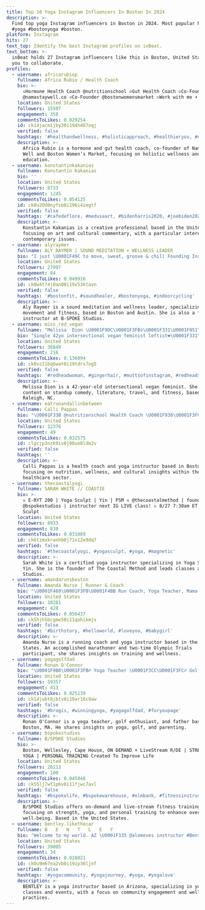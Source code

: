 ```yaml
---
title: Top 10 Yoga Instagram Influencers In Boston In 2024
description: >-
  Find top yoga Instagram influencers in Boston in 2024. Most popular hashtags:
  #yoga #bostonyoga #boston.
platform: Instagram
hits: 27
text_top: Identify the best Instagram profiles on inBeat.
text_bottom: >-
  inBeat holds 27 Instagram influencers like this in Boston, United States for
  you to collaborate.
profiles:
  - username: africarubiop
    fullname: Africa Rubio / Health Coach
    bio: >-
      ▫️Hormone Health Coach @nutritionschool ▫️Gut Health Coach ▫️Co-Founder
      @namastaywell.co ▫️Co-Founder @bostonwomensmarket ▫️Work with me ⬇️
    location: United States
    followers: 15507
    engagement: 358
    commentsToLikes: 0.029254
    id: ck14jacm1jby30i194h487oqj
    verified: false
    hashtags: '#healthandwellness, #holisticapproach, #healthieryou, #namastaywell'
    description: >-
      Africa Rubio is a hormone and gut health coach, co-founder of Namastay
      Well and Boston Women’s Market, focusing on holistic wellness and health
      education.
  - username: konstantinkakanias
    fullname: Konstantin Kakanias
    bio: ''
    location: United States
    followers: 8733
    engagement: 1245
    commentsToLikes: 0.054125
    id: ck0u20d0nyfsb0i196i4zegtf
    verified: false
    hashtags: '#cafedeflore, #medusaart, #bidenharris2020, #joebiden2020'
    description: >-
      Konstantin Kakanias is a creative professional based in the United States,
      focusing on art and cultural commentary, with a particular interest in
      contemporary issues.
  - username: alyraymer
    fullname: ALY RAYMER | SOUND MEDITATION + WELLNESS LEADER
    bio: "I just \U0001F49C to move, sweat, groove & chill Founding Instructor @bspokestudios ❤️ cats,spritzin,memes,music \U0001F4CDBOSTON & ATX"
    location: United States
    followers: 27997
    engagement: 84
    commentsToLikes: 0.049916
    id: ck0w4t74j0an00i19x53ktavn
    verified: false
    hashtags: '#bostonfit, #soundhealer, #bostonyoga, #indoorcycling'
    description: >-
      Aly Raymer is a sound meditation and wellness leader, specializing in
      movement and fitness, based in Boston and Austin. She is also a founding
      instructor at B-SPOKE Studios.
  - username: miss_red_vegan
    fullname: "Melissa  Dion \U0001F9DC\U0001F3FB‍♀️\U0001F331\U0001F951"
    bio: "Single 42yo intersectional vegan feminist leftist❤️\U0001F331\U0001F48B Standup comedy, reading, travel, theater, running, yoga, barre, kickboxing #BLM \U0001F436♌️ Raleigh, NC"
    location: United States
    followers: 36849
    engagement: 216
    commentsToLikes: 0.136094
    id: ck0vz21bq6wat0i19tdrx7og5
    verified: false
    hashtags: '#redheadwoman, #gingerhair, #muttsofinstagram, #redheadsofig'
    description: >-
      Melissa Dion is a 42-year-old intersectional vegan feminist. She shares
      content on standup comedy, literature, travel, and fitness, based in
      Raleigh, NC.
  - username: eatrunandallinbetween
    fullname: Calli Pappas
    bio: "\U0001F33B @nutritionschool Health Coach \U0001F938\U0001F3FC‍♀️ @corepoweryoga C2 & Yoga Sculpt \U0001F30E Culture & People Experience in Healthcare \U0001F4CD Boston, MA \U0001F48Cpappascalli@gmail.com"
    location: United States
    followers: 12376
    engagement: 49
    commentsToLikes: 0.032575
    id: clgcjp3nzk9iv0j08uo8ldm2v
    verified: false
    hashtags: ''
    description: >-
      Calli Pappas is a health coach and yoga instructor based in Boston,
      focusing on nutrition, wellness, and cultural insights within the
      healthcare sector.
  - username: thecoastalyogi
    fullname: SARAH WHITE // COASTIE
    bio: >-
      ▫️ E-RYT 200 | Yoga Sculpt | Yin | PSM ▫️ @thecoastalmethod | founder ▫️
      @bspokestudios | instructor next IG LIVE class! ▫️ 8/27 7:30am ET Yoga
      Sculpt
    location: United States
    followers: 8933
    engagement: 830
    commentsToLikes: 0.031089
    id: ck6tzmxkranhb0j71n12e9dq7
    verified: false
    hashtags: '#thecoastalyogi, #yogasculpt, #yoga, #magnetic'
    description: >-
      Sarah White is a certified yoga instructor specializing in Yoga Sculpt and
      Yin. She is the founder of The Coastal Method and leads classes at BSPoke
      Studios.
  - username: amandarunsboston
    fullname: Amanda Nurse | Runner & Coach
    bio: "\U0001F469\U0001F3FB‍\U0001F4BB Run Coach, Yoga Teacher, Mama of 2 \U0001F3C3\U0001F3FB‍♀️ Marathoner x22 for @adidasrunning \U0001F3C5 Olympic Trialist x2 (2:40 PR) \U0001F447\U0001F3FC Interested in training? Learn more!"
    location: United States
    followers: 18281
    engagement: 428
    commentsToLikes: 0.056437
    id: ck5hjh5bcgme50i11qohikmjs
    verified: false
    hashtags: '#birthstory, #helloworld, #loveyou, #babygirl'
    description: >-
      Amanda Nurse is a running coach and yoga instructor based in the United
      States. An accomplished marathoner and two-time Olympic Trials
      participant, she shares insights on training and wellness.
  - username: yogagolfdad
    fullname: Ronan O'Connor
    bio: "\U0001F9B8\U0001F3FB‍♂️ Yoga Teacher \U0001F3CC\U0001F3FC‍♂️ Golf Legend \U0001F9D4\U0001F3FB Dad to Natalia ☘️ Dublinese \U0001F579 Boston, MA \U0001F399 My Interview ⛳️ w/ @bogeyboyspod\U0001F447"
    location: United States
    followers: 19357
    engagement: 413
    commentsToLikes: 0.025139
    id: ck14jabt8jbtv0i19ar16c9aw
    verified: false
    hashtags: '#brogis, #winningyoga, #yogagolfdad, #foryoupage'
    description: >-
      Ronan O'Connor is a yoga teacher, golf enthusiast, and father based in
      Boston, MA. He shares insights on yoga, golf, and parenting.
  - username: bspokestudios
    fullname: B/SPOKE Studios
    bio: >-
      Boston, Wellesley, Cape House, ON DEMAND + LiveStream R/DE | STRENGTH |
      YOGA | PERSONAL TRAINING Created To Improve Life
    location: United States
    followers: 28113
    engagement: 100
    commentsToLikes: 0.045848
    id: ck55lj7wt1p6v0i11fjwc7avl
    verified: false
    hashtags: '#bspokelife, #bspokewarehouse, #elmbank, #fitnessinstructor'
    description: >-
      B/SPOKE Studios offers on-demand and live-stream fitness training,
      focusing on strength, yoga, and personal training to enhance overall
      well-being. Based in the United States.
  - username: bentley.likethecar
    fullname: B   E   N   T   L   E   Y
    bio: "Welcome to my world. AZ \U0001F335 @alomoves instructor #BentleyFridayFlows Yoga Classes/Events/Links⬇️"
    location: United States
    followers: 39005
    engagement: 34
    commentsToLikes: 0.028021
    id: ck0u9m67ea2vb0i19zp36ljnf
    verified: false
    hashtags: '#yogacommunity, #yogajourney, #yoga, #yogalove'
    description: >-
      BENTLEY is a yoga instructor based in Arizona, specializing in yoga
      classes and events, with a focus on community engagement and wellness
      practices.
---
```


